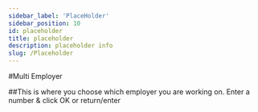 ```yaml
---
sidebar_label: 'PlaceHolder'
sidebar_position: 10
id: placeholder
title: placeholder
description: placeholder info
slug: /Placeholder
---
```


#Multi Employer

##This is where you choose which employer you are working on.
Enter a number & click OK or return/enter
